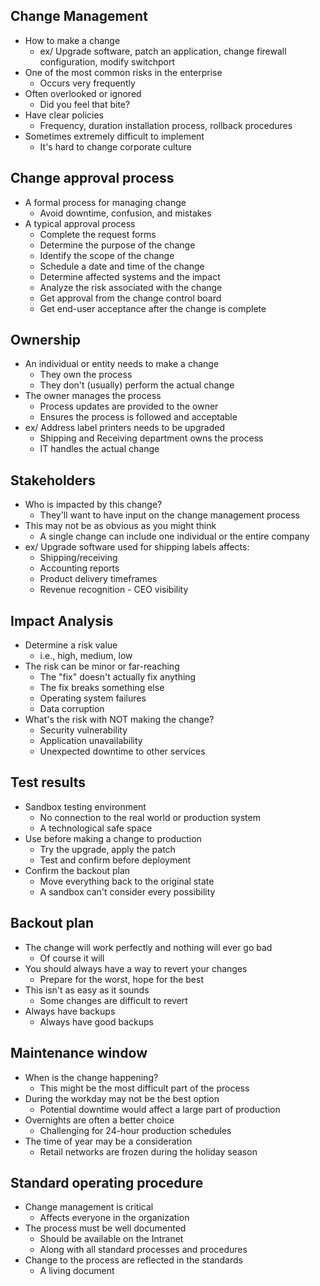 ## Change Management
- How to make a change
	- ex/ Upgrade software, patch an application, change firewall configuration, modify switchport
- One of the most common risks in the enterprise
	- Occurs very frequently
- Often overlooked or ignored
	- Did you feel that bite?
- Have clear policies
	- Frequency, duration installation process, rollback procedures
- Sometimes extremely difficult to implement
	- It's hard to change corporate culture
## Change approval process
- A formal process for managing change
	- Avoid downtime, confusion, and mistakes
- A typical approval process
	- Complete the request forms
	- Determine the purpose of the change
	- Identify the scope of the change
	- Schedule a date and time of the change
	- Determine affected systems and the impact
	- Analyze the risk associated with the change
	- Get approval from the change control board
	- Get end-user acceptance after the change is complete
## Ownership
- An individual or entity needs to make a change
	- They own the process
	- They don't (usually) perform the actual change
- The owner manages the process
	- Process updates are provided to the owner
	- Ensures the process is followed and acceptable
- ex/ Address label printers needs to be upgraded
	- Shipping and Receiving department owns the process
	- IT handles the actual change
## Stakeholders
- Who is impacted by this change?
	- They'll want to have input on the change management process
- This may not be as obvious as you might think
	- A single change can include one individual or the entire company
- ex/ Upgrade software used for shipping labels affects:
	- Shipping/receiving
	- Accounting reports
	- Product delivery timeframes
	- Revenue recognition - CEO visibility
## Impact Analysis
- Determine a risk value
	- i.e., high, medium, low
- The risk can be minor or far-reaching
	- The "fix" doesn't actually fix anything
	- The fix breaks something else
	- Operating system failures
	- Data corruption
- What's the risk with NOT making the change?
	- Security vulnerability
	- Application unavailability
	- Unexpected downtime to other services
## Test results
- Sandbox testing environment
	- No connection to the real world or production system
	- A technological safe space
- Use before making a change to production
	- Try the upgrade, apply the patch
	- Test and confirm before deployment
- Confirm the backout plan
	- Move everything back to the original state
	- A sandbox can't consider every possibility
## Backout plan
- The change will work perfectly and nothing will ever go bad
	- Of course it will
- You should always have a way to revert your changes
	- Prepare for the worst, hope for the best
- This isn't as easy as it sounds
	- Some changes are difficult to revert
- Always have backups
	- Always have good backups
## Maintenance window
- When is the change happening?
	- This might be the most difficult part of the process
- During the workday may not be the best option
	- Potential downtime would affect a large part of production
- Overnights are often a better choice
	- Challenging for 24-hour production schedules
- The time of year may be a consideration
	- Retail networks are frozen during the holiday season
## Standard operating procedure
- Change management is critical
	- Affects everyone in the organization
- The process must be well documented
	- Should be available on the Intranet
	- Along with all standard processes and procedures
- Change to the process are reflected in the standards
	- A living document
